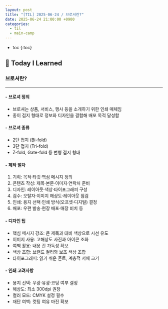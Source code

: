 ```yaml
---
layout: post
title: "[TIL] 2025-06-24 / 브로셔란?"
date: 2025-06-24 21:00:00 +0900
categories:
  - til
  - main-camp
---
```


* toc
{:toc}

## 📖 Today I Learned
### 브로셔란?

---

#### - **브로셔 정의**
- 브로셔는 상품, 서비스, 행사 등을 소개하기 위한 인쇄 매체임
- 종이 접지 형태로 정보와 디자인을 결합해 배포 목적 달성함

#### - **브로셔 종류**
- 2단 접지 (Bi-fold)
- 3단 접지 (Tri-fold)
- Z-fold, Gate-fold 등 변형 접지 형태

#### - **제작 절차**
1. 기획: 목적·타깃·핵심 메시지 정의
2. 콘텐츠 작성: 제목·본문·이미지·연락처 준비
3. 디자인: 레이아웃·색상·타이포그래피 구성
4. 검수: 오탈자·이미지 해상도·레이아웃 점검
5. 인쇄: 용지 선택·인쇄 방식(오프셋·디지털) 결정
6. 배포: 우편 발송·현장 배포·매장 비치 등

#### - **디자인 팁**
- 핵심 메시지 강조: 큰 제목과 대비 색상으로 시선 유도
- 이미지 사용: 고해상도 사진과 아이콘 조화
- 여백 활용: 내용 간 가독성 확보
- 색상 조합: 브랜드 컬러와 보조 색상 조합
- 타이포그래피: 읽기 쉬운 폰트, 계층적 서체 크기

#### - **인쇄 고려사항**
- 용지 선택: 무광·유광·코팅 여부 결정
- 해상도: 최소 300dpi 권장
- 컬러 모드: CMYK 설정 필수
- 재단 여백: 컷팅 여유 마진 확보

